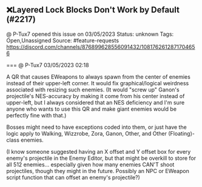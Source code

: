 ## ❌Layered Lock Blocks Don't Work by Default (#2217)
@ P-Tux7 opened this issue on 03/05/2023
Status: unknown
Tags: Open,Unassigned
Source: #feature-requests https://discord.com/channels/876899628556091432/1081762612871704656


=== @ P-Tux7 03/05/2023 02:18

A QR that causes EWeapons to always spawn from the center of enemies instead of their upper-left corner. It would fix graphical/logical weirdness associated with resizing such enemies. (It would "screw up" Ganon's projectile's NES-accuracy by making it come from his center instead of upper-left, but I always considered that an NES deficiency and I'm sure anyone who wants to use this QR and make giant enemies would be perfectly fine with that.)

Bosses might need to have exceptions coded into them, or just have the logic apply to Walking, Wizzrobe, Zora, Ganon, Other, and Other (Floating)-class enemies.

(I know someone suggested having an X offset and Y offset box for every enemy's projectile in the Enemy Editor, but that might be overkill to store for all 512 enemies... especially given how many enemies CAN'T shoot projectiles, though they might in the future. Possibly an NPC or EWeapon script function that can offset an enemy's projectile?)
